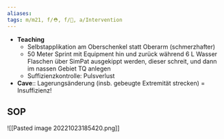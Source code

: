 ```yaml
---
aliases: 
tags: m/m21, f/⛑️, f/🔪, a/Intervention
---
```

- **Teaching**
	- Selbstapplikation am Oberschenkel statt Oberarm (schmerzhafter)
	- 50 Meter Sprint mit Equipment hin und zurück während 6 L Wasser Flaschen über SimPat ausgekippt werden, dieser schreit, und dann im nassen Gebiet TQ anlegen
	- Suffizienzkontrolle: Pulsverlust
- **Cave**:: Lagerungsänderung (insb. gebeugte Extremität strecken) = Insuffizienz!

## SOP
![[Pasted image 20221023185420.png]]